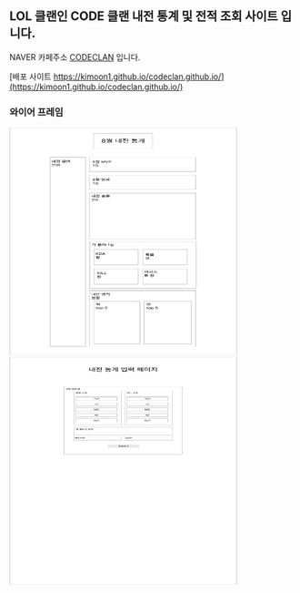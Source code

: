 ## LOL 클랜인 CODE 클랜 내전 통계 및 전적 조회 사이트 입니다.

NAVER 카페주소 [CODECLAN](https://cafe.naver.com/lolcodeclan) 입니다.

[배포 사이트 https://kimoon1.github.io/codeclan.github.io/](https://kimoon1.github.io/codeclan.github.io/)

### 와이어 프레임

<img src='./메인페이지.png' width="400" height="400" />
<img src='./내전 통계 입력 페이지.png' width="400" height="400" />
